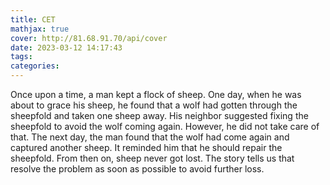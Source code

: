 ```yaml
---
title: CET
mathjax: true
cover: http://81.68.91.70/api/cover
date: 2023-03-12 14:17:43
tags:
categories:
---
```




Once upon a time, a man kept a flock of sheep. One day, when he was about to grace his sheep, he found that a wolf had gotten through the sheepfold and taken one sheep away. 
	His neighbor suggested fixing the sheepfold to avoid the wolf coming again. However, he did not take care of that.
	The next day, the man found that the wolf had come again and captured another sheep. It reminded him that he should repair the sheepfold. From then on, sheep never got lost. 
	The story tells us that resolve the problem as soon as possible to avoid further loss.